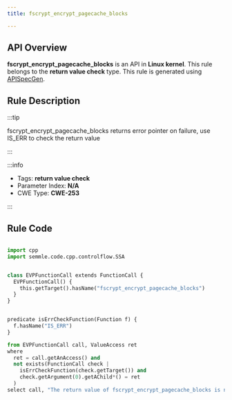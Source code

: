 ```yaml
---
title: fscrypt_encrypt_pagecache_blocks

---
```



## API Overview
**fscrypt_encrypt_pagecache_blocks** is an API in **Linux kernel**. This rule belongs to the **return value check** type. This rule is generated using [APISpecGen](../../tools/APISpecGen).
## Rule Description

:::tip

fscrypt_encrypt_pagecache_blocks returns error pointer on failure, use IS_ERR to check the return value

:::

:::info

- Tags: **return value check**
- Parameter Index: **N/A**
- CWE Type: **CWE-253**

:::

## Rule Code
```python

import cpp
import semmle.code.cpp.controlflow.SSA


class EVPFunctionCall extends FunctionCall {
  EVPFunctionCall() {
    this.getTarget().hasName("fscrypt_encrypt_pagecache_blocks")
  }
}


predicate isErrCheckFunction(Function f) {
  f.hasName("IS_ERR") 
}

from EVPFunctionCall call, ValueAccess ret
where
  ret = call.getAnAccess() and
  not exists(FunctionCall check |
    isErrCheckFunction(check.getTarget()) and
    check.getArgument(0).getAChild*() = ret
  )
select call, "The return value of fscrypt_encrypt_pagecache_blocks is not checked with IS_ERR."
    
```